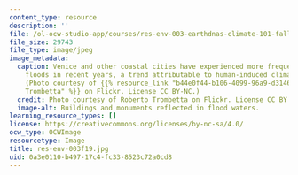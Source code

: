 ```yaml
---
content_type: resource
description: ''
file: /ol-ocw-studio-app/courses/res-env-003-earthdnas-climate-101-fall-2019/0a3e0110b49717c4fc338523c72a0cd8_res-env-003f19.jpg
file_size: 29743
file_type: image/jpeg
image_metadata:
  caption: Venice and other coastal cities have experienced more frequent and severe
    floods in recent years, a trend attributable to human-induced climate change.
    (Photo courtesy of {{% resource_link "b44e0f44-b106-4099-96a9-d31467195e89" "Roberto
    Trombetta" %}} on Flickr. License CC BY-NC.)
  credit: Photo courtesy of Roberto Trombetta on Flickr. License CC BY.
  image-alt: Buildings and monuments reflected in flood waters.
learning_resource_types: []
license: https://creativecommons.org/licenses/by-nc-sa/4.0/
ocw_type: OCWImage
resourcetype: Image
title: res-env-003f19.jpg
uid: 0a3e0110-b497-17c4-fc33-8523c72a0cd8
---
```

